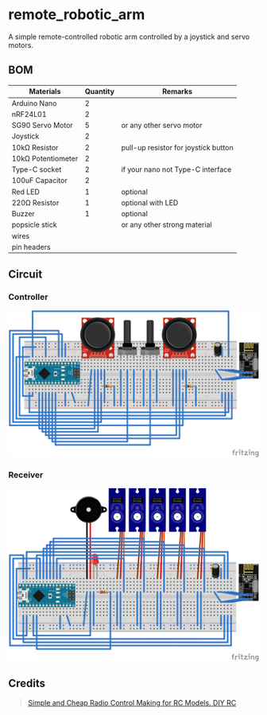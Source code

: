 # remote_robotic_arm

A simple remote-controlled robotic arm controlled by a joystick and servo motors.

## BOM

| Materials | Quantity | Remarks |
| --- | --- | --- |
| Arduino Nano | 2 | |
| nRF24L01 | 2 | |
| SG90 Servo Motor | 5 | or any other servo motor
| Joystick | 2 | |
| 10kΩ Resistor | 2 | pull-up resistor for joystick button |
| 10kΩ Potentiometer | 2 | |
| Type-C socket | 2 | if your nano not Type-C interface |
| 100uF Capacitor | 2 | |
| Red LED | 1 | optional |
| 220Ω Resistor | 1 | optional with LED |
| Buzzer | 1 | optional |
| popsicle stick | | or any other strong material |
| wires | | |
| pin headers | | |

## Circuit

### Controller
![](/control/control.svg)

### Receiver
![](/remote/remote.svg)

## Credits
> [Simple and Cheap Radio Control Making for RC Models. DIY RC](https://www.rcpano.net/2020/02/17/simple-and-cheap-radio-control-making-for-rc-models-diy-rc)
